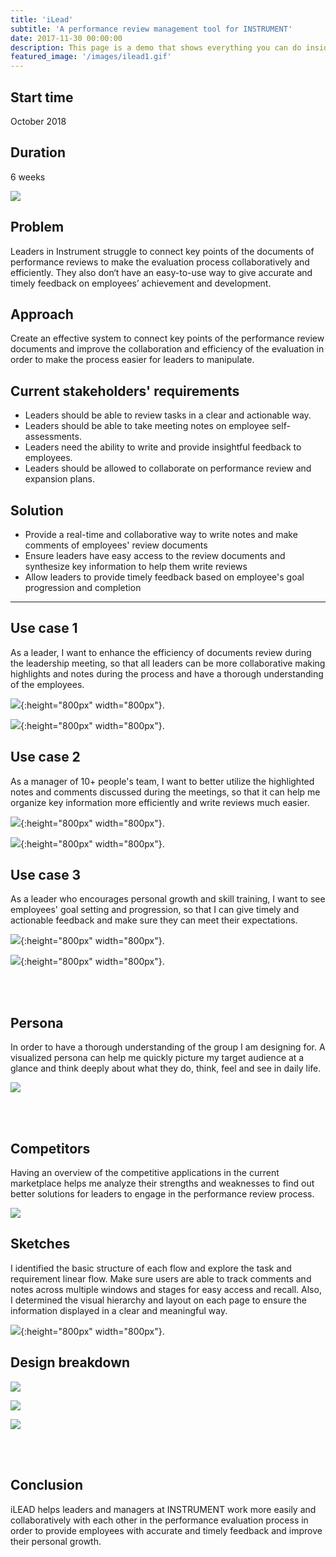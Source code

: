 ```yaml
---
title: 'iLead'
subtitle: 'A performance review management tool for INSTRUMENT'
date: 2017-11-30 00:00:00
description: This page is a demo that shows everything you can do inside portfolio and blog posts.
featured_image: '/images/ilead1.gif'
---
```


## Start time
October 2018

## Duration
6 weeks

![](/images/ilead2.png)

## Problem
Leaders in Instrument struggle to connect key points of the documents of performance reviews to make the evaluation process collaboratively and efficiently. They also don‘t have an easy-to-use way to give accurate and timely feedback on employees’ achievement and development.

## Approach
Create an effective system to connect key points of the performance review documents and improve the collaboration and efficiency of the evaluation in order to make the process easier for leaders to manipulate.

## Current stakeholders' requirements
* Leaders should be able to review tasks in a clear and actionable way.
* Leaders should be able to take meeting notes on employee self-assessments.
* Leaders need the ability to write and provide insightful feedback to employees.
* Leaders should be allowed to collaborate on performance review and expansion plans.

## Solution
* Provide a real-time and collaborative way to write notes and make comments of employees' review documents
* Ensure leaders have easy access to the review documents and synthesize key information to help them write reviews
* Allow leaders to provide timely feedback based on employee's goal progression and completion

---

## Use case 1
As a leader, I want to enhance the efficiency of documents review during the leadership meeting, so that all leaders can be more collaborative making highlights and notes during the process and have a thorough understanding of the employees.

![](/images/ilead_wire.png){:height="800px" width="800px"}.

![](/images/ilead_animation1.gif){:height="800px" width="800px"}.


## Use case 2
As a manager of 10+ people's team, I want to better utilize the highlighted notes and comments discussed during the meetings, so that it can help me organize key information more efficiently and write reviews much easier.

![](/images/ilead_wire2.png){:height="800px" width="800px"}.

![](/images/ilead_animation2.gif){:height="800px" width="800px"}.


## Use case 3
As a leader who encourages personal growth and skill training, I want to see employees' goal setting and progression, so that I can give timely and actionable feedback and make sure they can meet their expectations.

![](/images/ilead_wire3.png){:height="800px" width="800px"}.

![](/images/ilead_animation3.gif){:height="800px" width="800px"}.

<br/><br/>

## Persona
In order to have a thorough understanding of the group I am designing for. A visualized persona can help me quickly picture my target audience at a glance and think deeply about what they do, think, feel and see in daily life.

![](/images/ilead_persona.jpeg)

<br/><br/>

## Competitors
Having an overview of the competitive applications in the current marketplace helps me analyze their strengths and weaknesses to find out better solutions for leaders to engage in the performance review process.

![](/images/ilead_competitors.jpeg)

## Sketches
I identified the basic structure of each flow and explore the task and requirement linear flow. Make sure users are able to track comments and notes across multiple windows and stages for easy access and recall. Also, I determined the visual hierarchy and layout on each page to ensure the information displayed in a clear and meaningful way.

![](/images/ilead_sketch.jpeg){:height="800px" width="800px"}.


## Design breakdown

![](/images/ilead_breakdown1.png)

![](/images/ilead_breakdown2.png)

![](/images/ilead_breakdown3.png)

<br/><br/>

## Conclusion
iLEAD helps leaders and managers at INSTRUMENT work more easily and collaboratively with each other in the performance evaluation process in order to provide employees with accurate and timely feedback and improve their personal growth.

<br/><br/>